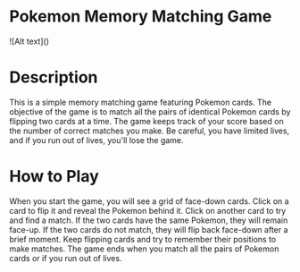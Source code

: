 <h1>Pokemon Memory Matching Game</h1>
![Alt text](<images/Screenshot -1.png>)
<h1>Description</h1>
This is a simple memory matching game featuring Pokemon cards. The objective of the game is to match all the pairs of identical Pokemon cards by flipping two cards at a time. The game keeps track of your score based on the number of correct matches you make. Be careful, you have limited lives, and if you run out of lives, you'll lose the game.
<h1>How to Play</h1>

When you start the game, you will see a grid of face-down cards.
Click on a card to flip it and reveal the Pokemon behind it.
Click on another card to try and find a match. If the two cards have the same Pokemon, they will remain face-up.
If the two cards do not match, they will flip back face-down after a brief moment.
Keep flipping cards and try to remember their positions to make matches.
The game ends when you match all the pairs of Pokemon cards or if you run out of lives.
